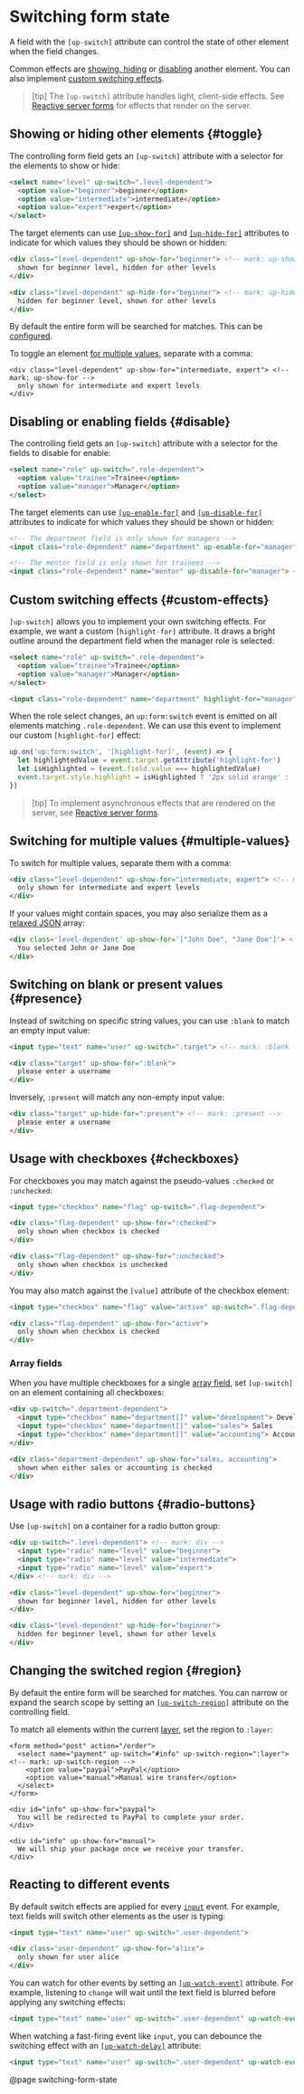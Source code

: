 Switching form state
====================

A field with the `[up-switch]` attribute can control the state of other element when the field changes.

Common effects are [showing, hiding](#toggle) or [disabling](#disable) another element.
You can also implement [custom switching effects](#custom-effects).

> [tip]
> The `[up-switch]` attribute handles light, client-side effects.
> See [Reactive server forms](/reactive-server-forms) for effects that render on the server.

## Showing or hiding other elements {#toggle}

The controlling form field gets an `[up-switch]` attribute with a selector for the elements to show or hide:

```html
<select name="level" up-switch=".level-dependent">
  <option value="beginner">beginner</option>
  <option value="intermediate">intermediate</option>
  <option value="expert">expert</option>
</select>
```

The target elements can use [`[up-show-for]`](/up-show-for) and [`[up-hide-for]`](/up-hide-for)
attributes to indicate for which values they should be shown or hidden:

```html
<div class="level-dependent" up-show-for="beginner"> <!-- mark: up-show-for -->
  shown for beginner level, hidden for other levels
</div>

<div class="level-dependent" up-hide-for="beginner"> <!-- mark: up-hide-for -->
  hidden for beginner level, shown for other levels
</div>
```

By default the entire form will be searched for matches. This can be [configured](#region).

To toggle an element [for multiple values](#multiple-values), separate with a comma:

```
<div class="level-dependent" up-show-for="intermediate, expert"> <!-- mark: up-show-for -->
  only shown for intermediate and expert levels
</div>
```

## Disabling or enabling fields {#disable}

The controlling field gets an `[up-switch]` attribute with a selector
for the fields to disable for enable:

```html
<select name="role" up-switch=".role-dependent">
  <option value="trainee">Trainee</option>
  <option value="manager">Manager</option>
</select>
```

The target elements can use [`[up-enable-for]`](/up-enable-for) and [`[up-disable-for]`](/up-disable-for)
attributes to indicate for which values they should be shown or hidden:

```html
<!-- The department field is only shown for managers -->
<input class="role-dependent" name="department" up-enable-for="manager"> <!-- mark: up-enable-for -->

<!-- The mentor field is only shown for trainees -->
<input class="role-dependent" name="mentor" up-disable-for="manager"> <!-- mark: up-disable-for -->
```

## Custom switching effects {#custom-effects}

`[up-switch]` allows you to implement your own switching effects.
For example, we want a custom `[highlight-for]` attribute. It draws a bright
outline around the department field when the manager role is selected:

```html
<select name="role" up-switch=".role-dependent">
  <option value="trainee">Trainee</option>
  <option value="manager">Manager</option>
</select>

<input class="role-dependent" name="department" highlight-for="manager"> <!-- mark: highlight-for -->
```

When the role select changes, an `up:form:switch` event is emitted on all elements matching `.role-dependent`.
We can use this event to implement our custom `[highlight-for]` effect:

```js
up.on('up:form:switch', '[highlight-for]', (event) => {
  let highlightedValue = event.target.getAttribute('highlight-for')
  let isHighlighted = (event.field.value === highlightedValue)
  event.target.style.highlight = isHighlighted ? '2px solid orange' : ''
})
```

> [tip]
> To implement asynchronous effects that are rendered on the server, see [Reactive server forms](/reactive-server-forms).

## Switching for multiple values {#multiple-values}

To switch for multiple values, separate them with a comma:

```html
<div class="level-dependent" up-show-for="intermediate, expert"> <!-- mark: intermediate, expert -->
  only shown for intermediate and expert levels
</div>
```

If your values might contain spaces, you may also serialize them as a [relaxed JSON](/relaxed-json) array:

```html
<div class='level-dependent' up-show-for='["John Doe", "Jane Doe"]'> <!-- mark: ["John Doe", "Jane Doe"] -->
  You selected John or Jane Doe
</div>
```

## Switching on blank or present values {#presence}

Instead of switching on specific string values, you can use `:blank` to match an empty input value:

```html
<input type="text" name="user" up-switch=".target"> <!-- mark: :blank -->

<div class="target" up-show-for=":blank">
  please enter a username
</div>
```

Inversely, `:present` will match any non-empty input value:

```html
<div class="target" up-hide-for=":present"> <!-- mark: :present -->
  please enter a username
</div>
```


## Usage with checkboxes {#checkboxes}

For checkboxes you may match against the pseudo-values `:checked` or `:unchecked`:

```html
<input type="checkbox" name="flag" up-switch=".flag-dependent">

<div class="flag-dependent" up-show-for=":checked">
  only shown when checkbox is checked
</div>

<div class="flag-dependent" up-show-for=":unchecked">
  only shown when checkbox is unchecked
</div>
```

You may also match against the `[value]` attribute of the checkbox element:

```html
<input type="checkbox" name="flag" value="active" up-switch=".flag-dependent">

<div class="flag-dependent" up-show-for="active">
  only shown when checkbox is checked
</div>
```

### Array fields

When you have multiple checkboxes for a single [array field](/up.form.config#config.arrayParam),
set `[up-switch]` on an element containing all checkboxes:

```html
<div up-switch=".department-dependent">
  <input type="checkbox" name="department[]" value="development"> Development
  <input type="checkbox" name="department[]" value="sales"> Sales
  <input type="checkbox" name="department[]" value="accounting"> Accounting
</div>

<div class="department-dependent" up-show-for="sales, accounting">
  shown when either sales or accounting is checked
</div>
```


## Usage with radio buttons {#radio-buttons}

Use `[up-switch]` on a container for a radio button group:

```html
<div up-switch=".level-dependent"> <!-- mark: div -->
  <input type="radio" name="level" value="beginner">
  <input type="radio" name="level" value="intermediate">
  <input type="radio" name="level" value="expert">
</div> <!-- mark: div -->

<div class="level-dependent" up-show-for="beginner">
  shown for beginner level, hidden for other levels
</div>

<div class="level-dependent" up-hide-for="beginner">
  hidden for beginner level, shown for other levels
</div>
```

## Changing the switched region {#region}

By default the entire form will be searched for matches.
You can narrow or expand the search scope by setting an [`[up-switch-region]`](/up-switch#up-switch-region)
attribute on the controlling field.

To match all elements within the current [layer](/up.layer), set the region to `:layer`:

```
<form method="post" action="/order">
  <select name="payment" up-switch="#info" up-switch-region=":layer"> <!-- mark: up-switch-region -->
    <option value="paypal">PayPal</option>
    <option value="manual">Manual wire transfer</option>
  </select>
</form>

<div id="info" up-show-for="paypal">
  You will be redirected to PayPal to complete your order.
</div>

<div id="info" up-show-for="manual">
  We will ship your package once we receive your transfer.
</div>
```

## Reacting to different events

By default switch effects are applied for every [`input`](https://developer.mozilla.org/en-US/docs/Web/HTML/Reference/Elements/input) event.
For example, text fields will switch other elements as the user is typing:

```html
<input type="text" name="user" up-switch=".user-dependent">

<div class="user-dependent" up-show-for="alice">
  only shown for user alice
</div>
```

You can watch for other events by setting an [`[up-watch-event]`](/up-switch#up-watch-event) attribute.
For example, listening to `change` will wait until the text field is blurred
before applying any switching effects:

```html
<input type="text" name="user" up-switch=".user-dependent" up-watch-event="change"> <!-- mark: up-watch-event -->
```

When watching a fast-firing event like `input`,
you can debounce the switching effect
with an [`[up-watch-delay]`](/up-switch#up-watch-delay) attribute:

```html
<input type="text" name="user" up-switch=".user-dependent" up-watch-event="input" up-watch-delay="150"> <!-- mark: up-watch-delay -->
```


@page switching-form-state
